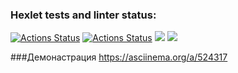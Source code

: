 ### Hexlet tests and linter status:
[![Actions Status](https://github.com/DemetriSam/php-project-48/workflows/hexlet-check/badge.svg)](https://github.com/DemetriSam/php-project-48/actions)
[![Actions Status](https://github.com/DemetriSam/php-project-48/workflows/my-check/badge.svg)](https://github.com/DemetriSam/php-project-48/actions)
<a href="https://codeclimate.com/github/DemetriSam/php-project-48/maintainability"><img src="https://api.codeclimate.com/v1/badges/0709e5b47749fe0666be/maintainability" /></a>
<a href="https://codeclimate.com/github/DemetriSam/php-project-48/test_coverage"><img src="https://api.codeclimate.com/v1/badges/0709e5b47749fe0666be/test_coverage" /></a>

###Демонастрация
https://asciinema.org/a/524317